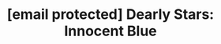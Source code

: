 --- 
title: "[email protected] Dearly Stars: Innocent Blue"
publishdate: "2019-2-24T16:48:46+02:00"
src: "https://365manga.net/manga/email-160-protected-dearly-stars-innocent-blue"
image: "https://data.365manga.net/images/thumbnails/30447-email-160-protected-dearly-stars-innocent-blue.jpg"
description: " Eri Mizutani, mostly known as ELLIE on Internet, is a hikikomori that spends most of her time chatting on the Internet with people that she hardly knows. One day she receives a message from a producer named Ozaki who encourages her to debut as a real idol. Eventually she is able to build up the courage to meet Ozaki. Then she makes her debut…"
---
